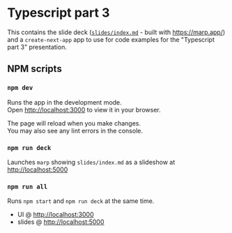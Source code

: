 # Typescript part 3

This contains the slide deck ([`slides/index.md`](slides/index.md) - built with <https://marp.app/>) and a `create-next-app` app to use for code examples for the "Typescript part 3" presentation.

## NPM scripts

### `npm dev`

Runs the app in the development mode.\
Open [http://localhost:3000](http://localhost:3000) to view it in your browser.

The page will reload when you make changes.\
You may also see any lint errors in the console.

### `npm run deck`

Launches `marp` showing `slides/index.md` as a slideshow at [http://localhost:5000](http://localhost:5000)

### `npm run all`

Runs `npm start` and `npm run deck` at the same time.

- UI @ [http://localhost:3000](http://localhost:3000)
- slides @ [http://localhost:5000](http://localhost:5000)
